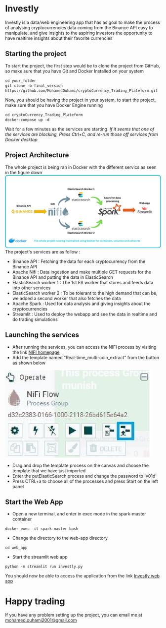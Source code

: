 # Investly
Investly is a data/web engineering app that has as goal to make the process of analysing cryptocurrencies data coming from the Binance API easy to manipulate, and give insights to the aspiring investors the opportunity to have realtime insights about their favorite currencies

## Starting the project
To start the project, the first step would be to clone the project from GitHub, so make sure that you have Git and Docker Installed on your system

```
cd your_folder
git clone -b final_version https://github.com/MohamedOuhami/cryptoCurrency_Trading_Plateform.git
```

Now, you should be having the project in your system, to start the project, make sure that you have Docker Engine running

```
cd cryptoCurrency_Trading_Plateform
docker-compose up -d
```

Wait for a few minutes as the services are starting. *If it seems that one of the services are blocking, Press Ctrl+C, and re-run those off services from Docker desktop*

## Project Architecture
The whole project is being ran in Docker with the different servics as seen in the figure down
![Project Architecture](images/Binance_API.png)
The project's services are as follow : 
- Binance API : Fetching the data for each cryptocurrency from the Binance API
- Apache Nifi : Data ingestion and make multiple GET requests for the Binance API and putting the data in ElasticSearch
- ElasticSearch worker 1 : The 1st ES worker that stores and feeds data into other services
- ElasticSearch worker 2 : To be tolerant to the high demand that can be, we added a second worker that also fetches the data
- Apache Spark : Used for data analysis and giving insights about the cryptocurrencies
- Streamlit : Used to deploy the webapp and see the data in realtime and do trading simulations

## Launching the services
- After running the services, you can access the NIFI process by visiting the link [NIFI homepage](http:localhost:8091/)
- Add the template named "Real-time_multi-coin_extract" from the button as shown below

![Adding the template](images/add_template.png)

- Drag and drop the template process on the canvas and choose the template that we have just imported
- Enter the putElasticSearch process and change the password to 'v01d'
- Press CTRL+a to choose all of the processes and press Start on the left panel

## Start the Web App
- Open a new terminal, and enter in exec mode in the spark-master container
```
docker exec -it spark-master bash
```
- Change the directory to the web-app directory
```
cd web_app
```
- Start the streamlit web app
```
python -m streamlit run investly.py
```

You should now be able to access the application from the link [Investly web app](http://localhost:8502)
# Happy trading

If you have any problem setting up the project, you can email me at mohamed.ouhami2001@gmail.com
